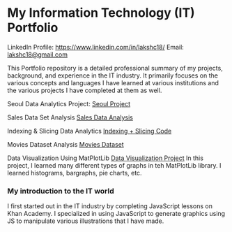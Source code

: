 # My Information Technology (IT) Portfolio

LinkedIn Profile: https://www.linkedin.com/in/lakshc18/ Email: lakshc18@gmail.com

This Portfolio repository is a detailed professional summary of my projects, background, and experience in the IT industry. It primarily focuses
on the various concepts and languages I have learned at various institutions and the various projects I have completed at them as well. 



Seoul Data Analytics Project: [Seoul Project](https://github.com/Laksh-C/Seoul-Data-Analytics-Project)

Sales Data Set Analysis [Sales Data Analysis](https://github.com/Laksh-C/Sales-Data-Set-Analysis.git)

Indexing & Slicing Data Analytics [Indexing + Slicing Code](https://github.com/Laksh-C/Indexing-Slicing-Data-Anlytics.git)

Movies Dataset Analysis [Movies Dataset](https://github.com/Laksh-C/Data-Visualization-Project)

Data Visualization Using MatPlotLib [Data Visualization Project](https://github.com/Laksh-C/Data-Visualization-Project)
In this project, I learned many different types of graphs in teh MatPlotLib library. I learned histograms, bargraphs, pie charts, etc. 


### My introduction to the IT world

I first started out in the IT industry by completing JavaScript lessons on Khan Academy. I specialized in using JavaScript to generate graphics 
using JS to manipulate various illustrations that I have made. 


